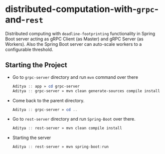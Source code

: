 

# distributed-computation-with-`grpc`-and-`rest`

Distributed computing with `deadline-footprinting` functionality in Spring Boot server acting as gRPC Client (as Master) and gRPC Server (as Workers). Also the Spring Boot server can auto-scale workers to a configurable threshold. 

## Starting the Project

- Go to `grpc-server` directory and run `mvn` command over there

  ```powershell
  Aditya :: app » cd grpc-server
  Aditya :: grpc-server » mvn clean generate-sources compile install
  ```

- Come back to the parent directory.

  ```powershell
  Aditya :: grpc-server » cd ..
  ```

- Go to `rest-server` directory and run `Spring-Boot` over there.

  ```powershell
  Aditya :: rest-server » mvn clean compile install
  ```

- Starting the server

  ```java
  Aditya :: rest-server » mvn spring-boot:run
  ```